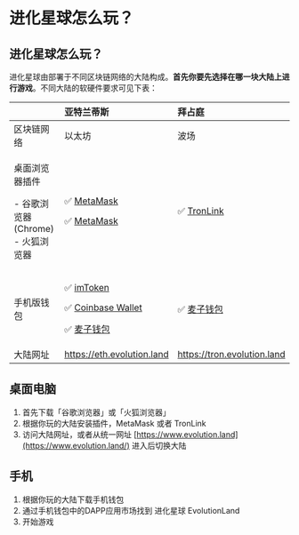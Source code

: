 # 进化星球怎么玩？

## **进化星球怎么玩？**

进化星球由部署于不同区块链网络的大陆构成。**首先你要先选择在哪一块大陆上进行游戏**。不同大陆的软硬件要求可见下表：

<table>
  <thead>
    <tr>
      <th style="text-align:left"></th>
      <th style="text-align:left"> <b>     &#x4E9A;&#x7279;&#x5170;&#x8482;&#x65AF;</b>
      </th>
      <th style="text-align:left"> <b>&#x62DC;&#x5360;&#x5EAD;</b>
      </th>
    </tr>
  </thead>
  <tbody>
    <tr>
      <td style="text-align:left">&#x533A;&#x5757;&#x94FE;&#x7F51;&#x7EDC;</td>
      <td style="text-align:left">&#x4EE5;&#x592A;&#x574A;</td>
      <td style="text-align:left">&#x6CE2;&#x573A;</td>
    </tr>
    <tr>
      <td style="text-align:left">
        <p>&#x684C;&#x9762;&#x6D4F;&#x89C8;&#x5668;&#x63D2;&#x4EF6;</p>
        <p>- &#x8C37;&#x6B4C;&#x6D4F;&#x89C8;&#x5668;(Chrome)
          <br />- &#x706B;&#x72D0;&#x6D4F;&#x89C8;&#x5668;</p>
      </td>
      <td style="text-align:left">
        <p>&#x2705; <a href="https://metamask.io/">MetaMask</a>
        </p>
        <p>&#x2705; <a href="https://addons.mozilla.org/en-US/firefox/addon/ether-metamask/">MetaMask</a>
        </p>
      </td>
      <td style="text-align:left">&#x2705; <a href="https://chrome.google.com/webstore/detail/tronlink/ibnejdfjmmkpcnlpebklmnkoeoihofec">TronLink</a>
      </td>
    </tr>
    <tr>
      <td style="text-align:left">&#x624B;&#x673A;&#x7248;&#x94B1;&#x5305;</td>
      <td style="text-align:left">
        <p>&#x2705; <a href="https://itunes.apple.com/us/app/imtoken-2-0-bitcoin-ethereum/id1384798940?mt=8">imToken</a>
        </p>
        <p>&#x2705; <a href="https://wallet.coinbase.com/">Coinbase Wallet</a>
        </p>
        <p>&#x2705; <a href="http://www.mathwallet.org/">&#x9EA6;&#x5B50;&#x94B1;&#x5305;</a>
        </p>
      </td>
      <td style="text-align:left">&#x2705; <a href="http://www.mathwallet.org/">&#x9EA6;&#x5B50;&#x94B1;&#x5305;</a>
      </td>
    </tr>
    <tr>
      <td style="text-align:left">&#x5927;&#x9646;&#x7F51;&#x5740;</td>
      <td style="text-align:left"> <a href="https://atlantis.evolution.land/">https://eth.evolution.land</a>
      </td>
      <td style="text-align:left"> <a href="https://tron.evolution.land/">https://tron.evolution.land</a>
      </td>
    </tr>
  </tbody>
</table>

## **桌面电脑**

1. 首先下载「谷歌浏览器」或「火狐浏览器」
2. 根据你玩的大陆安装插件，MetaMask 或者 TronLink
3. 访问大陆网址，或者从统一网址 [https://www.evolution.land](https://www.evolution.land/) 进入后切换大陆

## **手机**

1. 根据你玩的大陆下载手机钱包
2. 通过手机钱包中的DAPP应用市场找到 进化星球 EvolutionLand
3. 开始游戏

